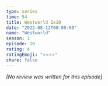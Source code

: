 ```yaml
---
type: series
time: 54
title: Westworld 1x10
date: "2022-08-12T00:00:00"
name: "Westworld"
season: 1
episode: 10
rating: 4
ratingEmoji: "⭐️⭐️⭐️⭐️"
share: false
---
```


*[No review was written for this episode]*